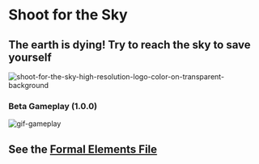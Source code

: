 # Shoot for the Sky

## The earth is dying! Try to reach the sky to save yourself

![shoot-for-the-sky-high-resolution-logo-color-on-transparent-background](https://user-images.githubusercontent.com/74679553/226707143-eacc3d0c-10d1-4bb2-87d7-fe72c7986229.png)

### Beta Gameplay (1.0.0)

![gif-gameplay](Gifs/100-gamplay.gif)

## See the [Formal Elements File](Formal-Elements.md)
